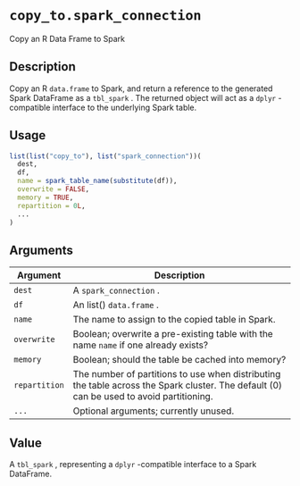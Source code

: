 # `copy_to.spark_connection`

Copy an R Data Frame to Spark


## Description

Copy an R `data.frame` to Spark, and return a reference to the
 generated Spark DataFrame as a `tbl_spark` . The returned object will
 act as a `dplyr` -compatible interface to the underlying Spark table.


## Usage

```r
list(list("copy_to"), list("spark_connection"))(
  dest,
  df,
  name = spark_table_name(substitute(df)),
  overwrite = FALSE,
  memory = TRUE,
  repartition = 0L,
  ...
)
```


## Arguments

Argument      |Description
------------- |----------------
`dest`     |     A `spark_connection` .
`df`     |     An list()  `data.frame` .
`name`     |     The name to assign to the copied table in Spark.
`overwrite`     |     Boolean; overwrite a pre-existing table with the name `name`  if one already exists?
`memory`     |     Boolean; should the table be cached into memory?
`repartition`     |     The number of partitions to use when distributing the table across the Spark cluster. The default (0) can be used to avoid partitioning.
`...`     |     Optional arguments; currently unused.


## Value

A `tbl_spark` , representing a `dplyr` -compatible interface
 to a Spark DataFrame.


